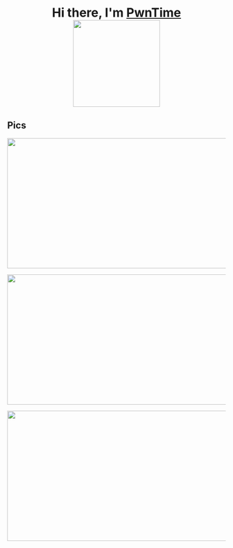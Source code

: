 <h1 align="center" height='30'>Hi there, I'm <a href="https://thelinuxuser-choice.github.io/" target="_blank">PwnTime</a> 
<img src='https://media.giphy.com/media/bcKmIWkUMCjVm/giphy.gif' width='200' ></h1> 

## Pics
<p align="center">
  <img src="/pics/1.png" width="600" height="300">
</p>
<p align="center">
  <img src="/pics/2.png" width="600" height="300">
</p>
<p align="center">
  <img src="/pics/3.png" width="600" height="300">
</p>
